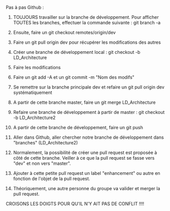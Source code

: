 Pas à pas Github :

1. TOUJOURS travailler sur la branche de développement.
Pour afficher TOUTES les branches, effectuer la commande suivante :
git branch -a

2. Ensuite, faire un git checkout remotes/origin/dev

3. Faire un git pull origin dev pour récupérer les modifications des autres 

4. Créer une branche de développement local : git checkout -b LD_Architecture

5. Faire les modifications

6. Faire un git add -A et un git commit -m "Nom des modifs"

7. Se remettre sur la branche principale dev et refaire un git pull origin dev systématiquement

8. A partir de cette branche master, faire un git merge LD_Architecture

9. Refaire une branche de développement à partir de master : git checkout -b LD_Architecture2

10. A partir de cette branche de développement, faire un git push

11. Aller dans Github, aller chercher notre branche de développement dans "branches" (LD_Architecture2)

12. Normalement, la possibilité de créer une pull request est proposée à côté de cette branche.
Veiller à ce que la pull request se fasse vers "dev" et non vers "master".

13. Ajouter à cette petite pull request un label "enhancement" ou autre en fonction de l'objet de la pull request.

14. Théoriquement, une autre personne du groupe va valider et merger la pull request.

CROISONS LES DOIGTS POUR QU'IL N'Y AIT PAS DE CONFLIT !!!!
